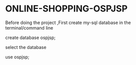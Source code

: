 # ONLINE-SHOPPING-OSPJSP



Before doing the project ,First create my-sql database in the terminal/command line

create database ospjsp;



select the database

use ospjsp;
